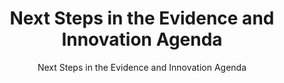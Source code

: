 ---
layout: resources-landing
title: "Next Steps in the Evidence and Innovation Agenda"
subtitle: "Next Steps in the Evidence and Innovation Agenda" 
external_link: https://obamawhitehouse.archives.gov/sites/default/files/omb/memoranda/2013/m-13-17.pdf
filters: federal-financial-assistance uniform-guidance-2-cfr-200 memorandum 2013
fiscal_year: 2013
---
